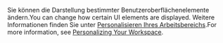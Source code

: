 <span data-ttu-id="765bc-101">Sie können die Darstellung bestimmter Benutzeroberflächenelemente ändern.</span><span class="sxs-lookup"><span data-stu-id="765bc-101">You can change how certain UI elements are displayed.</span></span> <span data-ttu-id="765bc-102">Weitere Informationen finden Sie unter [Personalisieren Ihres Arbeitsbereichs](../ui-personalization-user.md).</span><span class="sxs-lookup"><span data-stu-id="765bc-102">For more information, see [Personalizing Your Workspace](../ui-personalization-user.md).</span></span>
